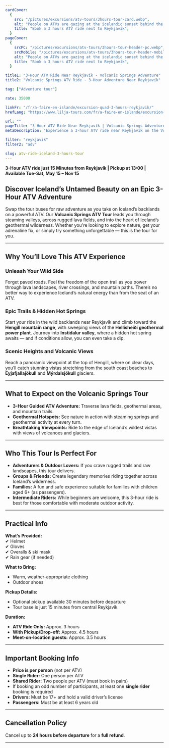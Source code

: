 ```yaml
---
cardCover:
  {
    src: "/pictures/excursions/atv-tours/3hours-tour-card.webp",
    alt: "People on ATVs are gazing at the icelandic sunset behind the mountains",
    title: "Book a 3 hours ATV ride next to Reykjavík",
  }
pageCover:
  {
    srcPC: "/pictures/excursions/atv-tours/3hours-tour-header-pc.webp",
    srcMobile: "/pictures/excursions/atv-tours/3hours-tour-header-mobile.webp",
    alt: "People on ATVs are gazing at the icelandic sunset behind the mountains",
    title: "Book a 3 hours ATV ride next to Reykjavík",
  }

title1: "3-Hour ATV Ride Near Reykjavík - Volcanic Springs Adventure"
title2: "Volcanic Springs ATV Ride - 3-Hour Adventure Near Reykjavík"

tag: ["Adventure tour"]

rate: 35000

linkFr: "/fr/a-faire-en-islande/excursion-quad-3-hours-reykjavik/"
hrefLang: "https://www.lilja-tours.com/fr/a-faire-en-islande/excursion-quad-3-hours-reykjavik/"

url: ""
pageTitle: "3-Hour ATV Ride Near Reykjavík | Volcanic Springs Adventure Tour"
metaDescription: "Experience a 3-hour ATV ride near Reykjavík on the Volcanic Springs Adventure. Ride through lava fields, explore geothermal areas, and enjoy views of Hengill, Eyjafjallajökull, and more. Book your Icelandic adventure!"

filter: "reykjavik"
filter2: "adv"

slug: atv-ride-iceland-3-hours-tour
---
```


**3-Hour ATV ride just 15 Minutes from Reykjavík | Pickup at 13:00 | Available Tue–Sat, May 15 – Nov 15**

## **Discover Iceland’s Untamed Beauty on an Epic 3-Hour ATV Adventure**

Swap the tour buses for raw adventure as you take on Iceland’s backlands on a powerful ATV. Our **Volcanic Springs ATV Tour** leads you through steaming valleys, across rugged lava fields, and into the heart of Iceland’s geothermal wilderness. Whether you're looking to explore nature, get your adrenaline fix, or simply try something unforgettable — this is the tour for you.

---

## **Why You’ll Love This ATV Experience**

### **Unleash Your Wild Side**

Forget paved roads. Feel the freedom of the open trail as you power through lava landscapes, river crossings, and mountain paths. There’s no better way to experience Iceland’s natural energy than from the seat of an ATV.

### **Epic Trails & Hidden Hot Springs**

Start your ride in the wild backlands near Reykjavík and climb toward the **Hengill mountain range**, with sweeping views of the **Hellisheiði geothermal power plant**. Journey into **Instidalur valley**, where a hidden hot spring awaits — and if conditions allow, you can even take a dip.

### **Scenic Heights and Volcanic Views**

Reach a panoramic viewpoint at the top of Hengill, where on clear days, you’ll catch stunning vistas stretching from the south coast beaches to **Eyjafjallajökull** and **Mýrdalsjökull** glaciers.

---

## **What to Expect on the Volcanic Springs Tour**

- **3-Hour Guided ATV Adventure:** Traverse lava fields, geothermal areas, and mountain trails.
- **Geothermal Hotspots:** See nature in action with steaming springs and geothermal activity at every turn.
- **Breathtaking Viewpoints:** Ride to the edge of Iceland’s wildest vistas with views of volcanoes and glaciers.

---

## **Who This Tour Is Perfect For**

- **Adventurers & Outdoor Lovers:** If you crave rugged trails and raw landscapes, this tour delivers.
- **Groups & Friends:** Create legendary memories riding together across Iceland’s wilderness.
- **Families:** A fun and safe experience suitable for families with children aged 6+ (as passengers).
- **Intermediate Riders:** While beginners are welcome, this 3-hour ride is best for those comfortable with moderate outdoor activity.

---

## **Practical Info**

**What’s Provided:**  
✔ Helmet  
✔ Gloves  
✔ Overalls & ski mask  
✔ Rain gear (if needed)

**What to Bring:**

- Warm, weather-appropriate clothing
- Outdoor shoes

**Pickup Details:**

- Optional pickup available 30 minutes before departure
- Tour base is just 15 minutes from central Reykjavík

**Duration:**

- **ATV Ride Only:** Approx. 3 hours
- **With Pickup/Drop-off:** Approx. 4.5 hours
- **Meet-on-location guests:** Approx. 3.5 hours

---

## **Important Booking Info**

- **Price is per person** (not per ATV)
- **Single Rider:** One person per ATV
- **Shared Rider:** Two people per ATV (must book in pairs)
- If booking an odd number of participants, at least one **single rider** booking is required
- **Drivers:** Must be 17+ and hold a valid driver’s license
- **Passengers:** Must be at least 6 years old

---

## **Cancellation Policy**

Cancel up to **24 hours before departure** for a **full refund**.

---

<script type="text/javascript" src="https://widgets.bokun.io/assets/javascripts/apps/build/BokunWidgetsLoader.js?bookingChannelUUID=97236c68-b945-4a96-8587-660bdc4c45fd" async></script>

<div class="bokunWidget" data-src="https://widgets.bokun.io/online-sales/97236c68-b945-4a96-8587-660bdc4c45fd/experience-calendar/88"></div>
